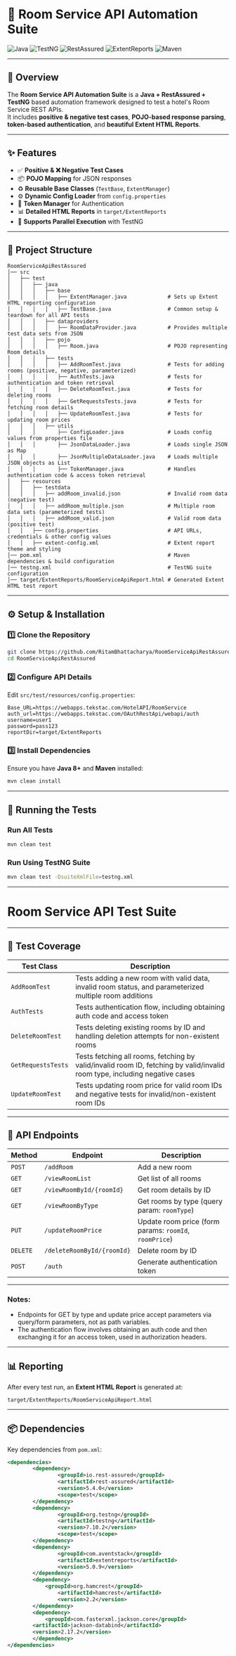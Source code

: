 # 🏨 Room Service API Automation Suite

![Java](https://img.shields.io/badge/Java-8-blue)
![TestNG](https://img.shields.io/badge/TestNG-Framework-brightgreen)
![RestAssured](https://img.shields.io/badge/Rest--Assured-API%20Testing-orange)
![ExtentReports](https://img.shields.io/badge/Reporting-ExtentReports-yellow)
![Maven](https://img.shields.io/badge/Build-Maven-purple)

---

## 📌 Overview
The **Room Service API Automation Suite** is a **Java + RestAssured + TestNG** based automation framework designed to test a hotel's Room Service REST APIs.  
It includes **positive & negative test cases**, **POJO-based response parsing**, **token-based authentication**, and **beautiful Extent HTML Reports**.

---

## ✨ Features
- ✅ **Positive & ❌ Negative Test Cases**  
- 📦 **POJO Mapping** for JSON responses  
- ♻ **Reusable Base Classes** (`TestBase`, `ExtentManager`)  
- ⚙ **Dynamic Config Loader** from `config.properties`  
- 🔑 **Token Manager** for Authentication  
- 📊 **Detailed HTML Reports** in `target/ExtentReports`  
- 🚀 **Supports Parallel Execution** with TestNG  

---

## 📂 Project Structure
```
RoomServiceApiRestAssured
│── src
│   ├── test
│   │   ├── java
│   │   │   ├── base
│   │   │   │   ├── ExtentManager.java             # Sets up Extent HTML reporting configuration
│   │   │   │   ├── TestBase.java                  # Common setup & teardown for all API tests
│   │   │   ├── dataproviders
│   │   │   │   ├── RoomDataProvider.java          # Provides multiple test data sets from JSON
│   │   │   ├── pojo
│   │   │   │   ├── Room.java                      # POJO representing Room details
│   │   │   ├── tests
│   │   │   │   ├── AddRoomTest.java               # Tests for adding rooms (positive, negative, parameterized)
│   │   │   │   ├── AuthTests.java                 # Tests for authentication and token retrieval
│   │   │   │   ├── DeleteRoomTest.java            # Tests for deleting rooms
│   │   │   │   ├── GetRequestsTests.java          # Tests for fetching room details
│   │   │   │   ├── UpdateRoomTest.java            # Tests for updating room prices
│   │   │   ├── utils
│   │   │       ├── ConfigLoader.java              # Loads config values from properties file
│   │   │       ├── JsonDataLoader.java            # Loads single JSON as Map
│   │   │       ├── JsonMultipleDataLoader.java    # Loads multiple JSON objects as List
│   │   │       ├── TokenManager.java              # Handles authentication code & access token retrieval
│   ├── resources
│   │   ├── testdata
│   │   │   ├── addRoom_invalid.json               # Invalid room data (negative test)
│   │   │   ├── addRoom_multiple.json              # Multiple room data sets (parameterized tests)
│   │   │   ├── addRoom_valid.json                 # Valid room data (positive test)
│   │   ├── config.properties                      # API URLs, credentials & other config values
│   │   ├── extent-config.xml                      # Extent report theme and styling
│── pom.xml                                        # Maven dependencies & build configuration
│── testng.xml                                     # TestNG suite configuration
│── target/ExtentReports/RoomServiceApiReport.html # Generated Extent HTML test report

```

---

## ⚙️ Setup & Installation

### 1️⃣ Clone the Repository
```bash
git clone https://github.com/RitamBhattacharya/RoomServiceApiRestAssured.git
cd RoomServiceApiRestAssured
```

### 2️⃣ Configure API Details  
Edit `src/test/resources/config.properties`:
```properties
Base_URL=https://webapps.tekstac.com/HotelAPI/RoomService
auth_url=https://webapps.tekstac.com/OAuthRestApi/webapi/auth
username=user1
password=pass123
reportDir=target/ExtentReports
```

### 3️⃣ Install Dependencies  
Ensure you have **Java 8+** and **Maven** installed:
```bash
mvn clean install
```

---

## 🚀 Running the Tests

### Run All Tests
```bash
mvn clean test
```

### Run Using TestNG Suite
```bash
mvn clean test -DsuiteXmlFile=testng.xml
```

---

# Room Service API Test Suite

---

## 📜 Test Coverage

| Test Class         | Description                                                                                 |
|--------------------|---------------------------------------------------------------------------------------------|
| `AddRoomTest`      | Tests adding a new room with valid data, invalid room status, and parameterized multiple room additions |
| `AuthTests`        | Tests authentication flow, including obtaining auth code and access token                   |
| `DeleteRoomTest`   | Tests deleting existing rooms by ID and handling deletion attempts for non-existent rooms   |
| `GetRequestsTests` | Tests fetching all rooms, fetching by valid/invalid room ID, fetching by valid/invalid room type, including negative cases |
| `UpdateRoomTest`   | Tests updating room price for valid room IDs and negative tests for invalid/non-existent room IDs |

---

## 📡 API Endpoints

| Method   | Endpoint                    | Description                                   |
|----------|-----------------------------|-----------------------------------------------|
| `POST`   | `/addRoom`                  | Add a new room                                |
| `GET`    | `/viewRoomList`             | Get list of all rooms                         |
| `GET`    | `/viewRoomById/{roomId}`    | Get room details by ID                        |
| `GET`    | `/viewRoomByType`           | Get rooms by type (query param: `roomType`) |
| `PUT`    | `/updateRoomPrice`          | Update room price (form params: `roomId`, `roomPrice`) |
| `DELETE` | `/deleteRoomById/{roomId}`  | Delete room by ID                             |
| `POST`   | `/auth`                     | Generate authentication token                 |

---

### Notes:
- Endpoints for GET by type and update price accept parameters via query/form parameters, not as path variables.
- The authentication flow involves obtaining an auth code and then exchanging it for an access token, used in authorization headers.

---

## 📊 Reporting
After every test run, an **Extent HTML Report** is generated at:
```
target/ExtentReports/RoomServiceApiReport.html
```

---

## 📦 Dependencies
Key dependencies from `pom.xml`:
```xml
<dependencies>
        <dependency>
                <groupId>io.rest-assured</groupId>
                <artifactId>rest-assured</artifactId>
                <version>5.4.0</version>
                <scope>test</scope>
        </dependency>
        <dependency>
                <groupId>org.testng</groupId>
                <artifactId>testng</artifactId>
                <version>7.10.2</version>
                <scope>test</scope>
        </dependency>
        <dependency>
                <groupId>com.aventstack</groupId>
                <artifactId>extentreports</artifactId>
                <version>5.0.9</version>
        </dependency>
        <dependency>
        	<groupId>org.hamcrest</groupId>
                <artifactId>hamcrest</artifactId>
                <version>2.2</version>
        </dependency>
        <dependency>
        	<groupId>com.fasterxml.jackson.core</groupId>
		<artifactId>jackson-databind</artifactId>
		<version>2.17.2</version>
        </dependency>
</dependencies>
```

